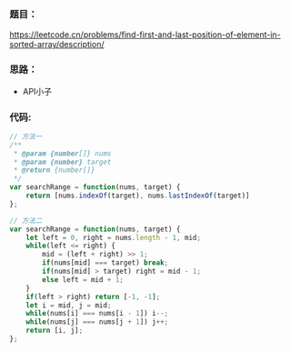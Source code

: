 ### **题目：**
https://leetcode.cn/problems/find-first-and-last-position-of-element-in-sorted-array/description/


### **思路：** 
* API小子


### **代码:**   
```js
// 方法一
/**
 * @param {number[]} nums
 * @param {number} target
 * @return {number[]}
 */
var searchRange = function(nums, target) {
    return [nums.indexOf(target), nums.lastIndexOf(target)]
};

// 方法二
var searchRange = function(nums, target) {
    let left = 0, right = nums.length - 1, mid;
    while(left <= right) {
        mid = (left + right) >> 1;
        if(nums[mid] === target) break;
        if(nums[mid] > target) right = mid - 1;
        else left = mid + 1;
    }
    if(left > right) return [-1, -1];
    let i = mid, j = mid;
    while(nums[i] === nums[i - 1]) i--;
    while(nums[j] === nums[j + 1]) j++;
    return [i, j];
};
```